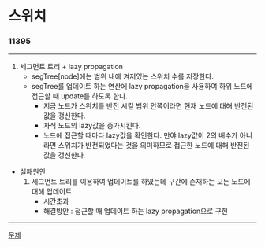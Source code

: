 # 스위치
### 11395
***
1. 세그먼트 트리 + lazy propagation
	- segTree[node]에는 범위 내에 켜저있는 스위치 수를 저장한다.
	- segTree를 업데이트 하는 연산에 lazy propagation을 사용하여 하위 노드에 접근할 때 update를 하도록 한다.
		* 지금 노드가 스위치를 반전 시킬 범위 안쪽이라면 현재 노드에 대해 반전된 값을 갱신한다.
		* 자식 노드의 lazy값을 증가시킨다.
		* 노드에 접근할 때마다 lazy값을 확인한다. 만야 lazy값이 2의 배수가 아니라면 스위치가 반전되었다는 것을 의미하므로 접근한 노드에 대해 반전된 값을 갱신한다.
- 실패원인
	1. 세그먼트 트리를 이용하여 업데이트를 하였는데 구간에 존재하는 모든 노드에 대해 업데이트
		- 시간초과
		- 해결방안 : 접근할 때 업데이트 하는 lazy propagation으로 구현
	
***
[문제](https://www.acmicpc.net/problem/1395)
			 
